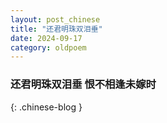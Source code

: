 ```yaml
---
layout: post_chinese
title: "还君明珠双泪垂"
date: 2024-09-17
category: oldpoem
---
```


### 还君明珠双泪垂 恨不相逢未嫁时
{: .chinese-blog }
